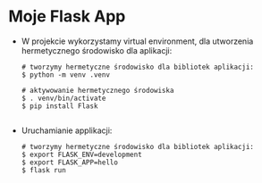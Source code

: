 # Moje Flask App


- W projekcie wykorzystamy virtual environment, dla utworzenia hermetycznego środowisko dla aplikacji:

  ```
  # tworzymy hermetyczne środowisko dla bibliotek aplikacji:
  $ python -m venv .venv

  # aktywowanie hermetycznego środowiska
  $ . venv/bin/activate
  $ pip install Flask
  

- Uruchamianie applikacji:



   ```
  # tworzymy hermetyczne środowisko dla bibliotek aplikacji:
  $ export FLASK_ENV=development
  $ export FLASK_APP=hello
  $ flask run
